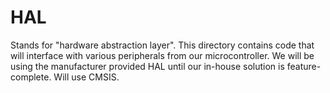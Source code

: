 # HAL

Stands for "hardware abstraction layer". This directory contains code that will
interface with various peripherals from our microcontroller. We will be using
the manufacturer provided HAL until our in-house solution is feature-complete.
Will use CMSIS.

